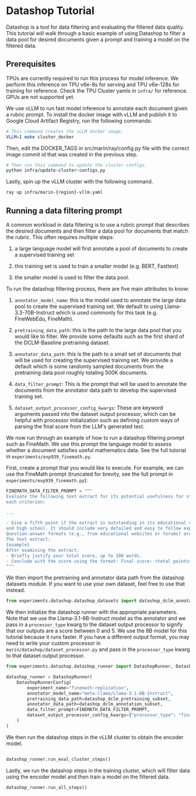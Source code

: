 # Datashop Tutorial

Datashop is a tool for data filtering and evaluating the filtered data quality. This tutorial will walk through a basic example of using Datashop to filter a data pool for desired documents given a prompt and training a model on the filtered data.

## Prerequisites
TPUs are currently required to run this process for model inference. We perform this inference on TPU v6e-8s for serving and TPU v6e-128s for training for reference. Check the TPU Cluster yamls in `infra/` for reference. GPUs are not supported yet.


We use vLLM to run fast model inference to annotate each document given a rubric prompt. To install the docker image with vLLM and publish it to Google Cloud Artifact Registry, run the following commands:

```bash
# This command creates the vLLM docker image.
VLLM=1 make cluster_docker
```

Then, edit the DOCKER_TAGS in src/marin/ray/config.py file with the correct image commit id that was created in the previous step.

```bash
# Then run this command to update the cluster configs.
python infra/update-cluster-configs.py
```

Lastly, spin up the vLLM cluster with the following command.
```bash
ray up infra/marin-{region}-vllm.yaml
```

## Running a data filtering prompt
A common workload in data filtering is to use a rubric prompt that describes the desired documents and then filter a data pool for documents that match the rubric. This often requires multiple steps:

1. a large language model will first annotate a pool of documents to create a supervised training set

2. this training set is used to train a smaller model (e.g. BERT, Fasttext)

3. the smaller model is used to filter the data pool.

To run the datashop filtering process, there are five main attributes to know:

1. `annotator_model_name`: this is the model used to annotate the large data pool to create the supervised training set. We default to using Llama-3.3-70B-Instruct which is used commonly for this task (e.g. FineWebEdu, FineMath).

2. `pretraining_data_path`: this is the path to the large data pool that you would like to filter. We provide some defaults such as the first shard of the DCLM-Baseline pretraining dataset.

3. `annotator_data_path`: this is the path to a small set of documents that will be used for creating the supervised training set. We provide a default which is some randomly sampled documents from the pretraining data pool roughly totaling 500K documents.

4. `data_filter_prompt`: This is the prompt that will be used to annotate the documents from the annotator data path to develop the supervised training set.

5. `dataset_output_processor_config_kwargs`: These are keyword arguments passed into the dataset output processor, which can be helpful with processor initialization such as defining custom ways of parsing the final score from the LLM's generated text.


We now run through an example of how to run a datashop filtering prompt such as FineMath. We use this prompt the language model to assess whether a document satisfies useful mathematics data. See the full tutorial in `experiments/exp939_finemath.py`.

First, create a prompt that you would like to execute. For example, we can use the FineMath prompt (truncated for brevity, see the full prompt in `experiments/exp939_finemath.py`):
```python
FINEMATH_DATA_FILTER_PROMPT = """
Evaluate the following text extract for its potential usefulness for studying mathematics up to high school and early undergraduate levels. Use the following 5-point scoring system described below. Points are accumulated based on the satisfaction of
each criterion:

...

- Give a fifth point if the extract is outstanding in its educational value for teaching and studying mathematics in middle school
and high school. It should include very detailed and easy to follow explanations.
Question-answer formats (e.g., from educational websites or forums) are acceptable if they meet the criteria.
The text extract:
{example}
After examining the extract:
- Briefly justify your total score, up to 100 words.
- Conclude with the score using the format: Final score: <total points>.
"""
```

We then import the pretraining and annotator data path from the datashop datasets module. If you want to use your own dataset, feel free to use that instead.
```python
from experiments.datashop.datashop_datasets import datashop_dclm_annotation_subset, datashop_dclm_pretraining_subset
```

We then initialize the datashop runner with the appropriate parameters. Note that we use the Llama-3.1-8B-Instruct model as the annotator and we pass in a `processor_type` kwarg to the dataset output processor to signify that our outputs are a score between 0 and 5. We use the 8B model for this tutorial because it runs faster. If you have a different output format, you may need to write your custom processor in `marin/datashop/dataset_processor.py` and pass in the `processor_type` kwarg to that dataset output processor.
```python
from experiments.datashop.datashop_runner import DatashopRunner, DatashopRunnerConfig

datashop_runner = DatashopRunner(
    DatashopRunnerConfig(
        experiment_name="finemath-replication",
        annotator_model_name="meta-llama/Llama-3.1-8B-Instruct",
        pretraining_data_path=datashop_dclm_pretraining_subset,
        annotator_data_path=datashop_dclm_annotation_subset,
        data_filter_prompt=FINEMATH_DATA_FILTER_PROMPT,
        dataset_output_processor_config_kwargs={"processor_type": "finalscore0-5"},
    )
)
```

We then run the datashop steps in the vLLM cluster to obtain the encoder model.

```python title="Expected runtime: 20 minutes"

datashop_runner.run_eval_cluster_steps()
```

Lastly, we run the datashop steps in the training cluster, which will filter data using the encoder model and then train a model on the filtered data.
```python
datashop_runner.run_all_steps()
```
